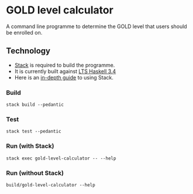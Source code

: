 # GOLD level calculator

A command line programme to determine the GOLD level that users should be enrolled on.

## Technology

* [Stack](https://github.com/commercialhaskell/stack) is required to build the programme.
* It is currently built against [LTS Haskell 3.4](https://www.stackage.org/lts-3.4)
* Here is an [in-depth guide](https://www.fpcomplete.com/blog/2015/08/new-in-depth-guide-stack) to using Stack.

### Build

    stack build --pedantic

### Test

    stack test --pedantic

### Run (with Stack)

    stack exec gold-level-calculator -- --help

### Run (without Stack)

    build/gold-level-calculator --help
